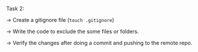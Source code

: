 Task 2:

-> Create a gitignore file (`touch .gitignore`)

-> Write the code to exclude the some files or folders.

-> Verify the changes after doing a commit and pushing to the remote repo.
